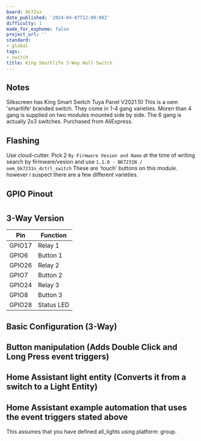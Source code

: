 ```yaml
---
board: bk72xx
date_published: '2024-04-07T12:00:00Z'
difficulty: 1
made_for_esphome: false
project_url: ''
standard:
- global
tags:
- switch
title: King Smartlife 3-Way Wall Switch
---
```


## Notes

Silkscreen has King Smart Switch Tuya Panel V2021.10
This is a oem 'smartlife' branded switch. They come in 1-4 gang varieties. Moren than 4 gang is supplied on two modules mounted side by side.
The 6 gang is actually 2x3 switches.
Purchased from AliExpress.

## Flashing

Use cloud-cutter. Pick 2 `By Firmware Vesion and Name` at the time of writing search by firmware/vesion and use `1.1.0 - BK7231N / oem_bk7231n_dctrl_switch`
These are 'touch' buttons on this module. however i suspect there are a few different varieties.

## GPIO Pinout

#

## 3-Way Version

| Pin     | Function                              |
|---------|---------------------------------------|
| GPIO17  | Relay 1                               |
| GPIO6   | Button 1                              |
| GPIO26  | Relay 2                               |
| GPIO7   | Button 2                              |
| GPIO24  | Relay 3                               |
| GPIO8   | Button 3                              |
| GPIO28  | Status LED                            |

## Basic Configuration (3-Way)

## Button manipulation (Adds Double Click and Long Press event triggers)

## Home Assistant light entity (Converts it from a switch to a Light Entity)

## Home Assistant example automation that uses the event triggers stated above

This assumes that you have defined all_lights using platform: group.